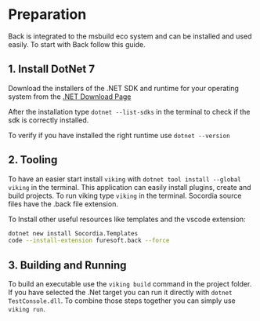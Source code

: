 # Preparation

Back is integrated to the msbuild eco system and can be installed and used easily. To start with Back follow this guide.

## 1. Install DotNet 7

Download the installers of the .NET SDK and runtime for your operating system from the [.NET Download Page](https://dotnet.microsoft.com/en-us/download/dotnet/7.0)

After the installation type `dotnet --list-sdks` in the terminal to check if the sdk is correctly installed.

To verify if you have installed the right runtime use `dotnet --version`

## 2. Tooling

To have an easier start install `viking` with `dotnet tool install --global viking` in the terminal. This application can easily install plugins, create and build projects. To run viking type `viking` in the terminal. Socordia source files have the .back file extension.


To Install other useful resources like templates and the vscode extension:

```bash
dotnet new install Socordia.Templates
code --install-extension furesoft.back --force
```


## 3. Building and Running

To build an executable use the `viking build` command in the project folder. If you have selected the .Net target you can run it directly with `dotnet TestConsole.dll`. To combine those steps together you can simply use `viking run`. 